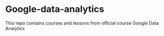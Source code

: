 # Google-data-analytics
This repo contains courses and lessons from official course Google Data Analytics
